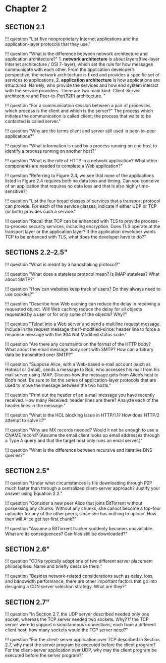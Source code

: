 # Chapter 2

## SECTION 2.1


!!! question  "List five nonproprietary Internet applications and the application-layer protocols that they use."


!!! question  "What is the difference between network architecture and application architecture?"
    1. **network architecture** is about layers(five-layer Internet architecture / OSI 7-layer), which set the rule for how messages communicate with each other. From the application developer’s perspective, the network architecture is fixed and provides a specific set of services to applications.
    2. **application architecture** is how applications are structured. Namely, who provide the services and how end system interact with the service providers. There are two main kind: Client-Server architecture and Peer-to-Per(P2P) architecture. "

!!! question  "For a communication session between a pair of processes, which process is the client and which is the server?"
    The process which initiates the communication is called client; the process that waits to be contacted is called server."


!!! question  "Why are the terms client and server still used in peer-to-peer applications?"


!!! question  "What information is used by a process running on one host to identify a process running on another host?"


!!! question  "What is the role of HTTP in a network application? What other components are needed to complete a Web application?"


!!! question  "Referring to Figure 2.4, we see that none of the applications listed in Figure 2.4 requires both no data loss and timing. Can you conceive of an application that requires no data loss and that is also highly time-sensitive?"


!!! question  "List the four broad classes of services that a transport protocol can provide. For each of the service classes, indicate if either UDP or TCP (or both) provides such a service."


!!! question  "Recall that TCP can be enhanced with TLS to provide process-to-process security services, including encryption. Does TLS operate at the transport layer or the application layer? If the application developer wants TCP to be enhanced with TLS, what does the developer have to do?"

## SECTIONS 2.2–2.5"


!!! question  "What is meant by a handshaking protocol?"


!!! question  "What does a stateless protocol mean? Is IMAP stateless? What about SMTP?"


!!! question  "How can websites keep track of users? Do they always need to use cookies?"


!!! question  "Describe how Web caching can reduce the delay in receiving a requested object. Will Web caching reduce the delay for all objects requested by a user or for only some of the objects? Why?"


!!! question  "Telnet into a Web server and send a multiline request message. Include in the request message the If-modified-since: header line to force a response message with the 304 Not Modified status code."


!!! question  "Are there any constraints on the format of the HTTP body? What about the email message body sent with SMTP? How can arbitrary data be transmitted over SMTP?"


!!! question  "Suppose Alice, with a Web-based e-mail account (such as Hotmail or Gmail), sends a message to Bob, who accesses his mail from his mail server using IMAP. Discuss how the message gets from Alice’s host to Bob’s host. Be sure to list the series of application-layer protocols that are used to move the message between the two hosts."


!!! question  "Print out the header of an e-mail message you have recently received. How many Received: header lines are there? Analyze each of the header lines in the message."


!!! question  "What is the HOL blocking issue in HTTP/1.1? How does HTTP/2 attempt to solve it?"


!!! question  "Why are MX records needed? Would it not be enough to use a CNAME record? (Assume the email client looks up email addresses through a Type A query and that the target host only runs an email server.)"


!!! question  "What is the difference between recursive and iterative DNS queries?"

## SECTION 2.5"


!!! question  "Under what circumstances is file downloading through P2P much faster than through a centralized client-server approach? Justify your answer using Equation 2.2."


!!! question  "Consider a new peer Alice that joins BitTorrent without possessing any chunks. Without any chunks, she cannot become a top-four uploader for any of the other peers, since she has nothing to upload. How then will Alice get her first chunk?"


!!! question  "Assume a BitTorrent tracker suddenly becomes unavailable. What are its consequences? Can files still be downloaded?"

## SECTION 2.6"


!!! question  "CDNs typically adopt one of two different server placement philosophies. Name and briefly describe them."


!!! question  "Besides network-related considerations such as delay, loss, and bandwidth performance, there are other important factors that go into designing a CDN server selection strategy. What are they?"

## SECTION 2.7"


!!! question  "In Section 2.7, the UDP server described needed only one socket, whereas the TCP server needed two sockets. Why? If the TCP server were to support n simultaneous connections, each from a different client host, how many sockets would the TCP server need?"


!!! question  "For the client-server application over TCP described in Section 2.7, why must the server program be executed before the client program? For the client-server application over UDP, why may the client program be executed before the server program?"

